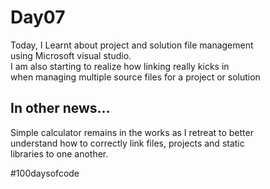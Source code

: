 # Day07
Today, I Learnt about project and solution file management   
using Microsoft visual studio.  
I am also starting to realize how linking really kicks in   
when managing multiple source files for a project or solution

## In other news...
Simple calculator remains in the works as I retreat to better   
understand how to correctly link files, projects and static   
libraries to one another.

#100daysofcode
